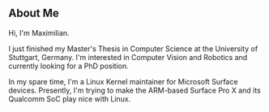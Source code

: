 ## About Me

Hi, I'm Maximilian.

I just finished my Master's Thesis in Computer Science at the University of Stuttgart, Germany.
I'm interested in Computer Vision and Robotics and currently looking for a PhD position.

In my spare time, I'm a Linux Kernel maintainer for Microsoft Surface devices.
Presently, I'm trying to make the ARM-based Surface Pro X and its Qualcomm SoC play nice with Linux.
